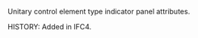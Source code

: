 Unitary control element type indicator panel attributes.

<!-- end of short definition -->
 HISTORY: Added in IFC4.
